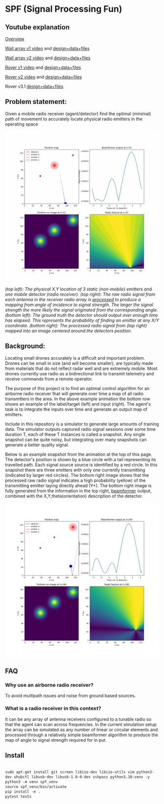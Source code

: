 # SPF (Signal Processing Fun)

## Youtube explanation

[Overview](https://www.youtube.com/watch?v=vj99KvB2AcA)

[Wall array v1 video](https://youtu.be/ljlRKGjBUoE) and [design+data+files](data_collection_model_and_results/2d_wall_array/2d_wall_array_v1)

[Wall array v2 video](https://youtu.be/9S3mgBD47kw) and [design+data+files](data_collection_model_and_results/2d_wall_array/2d_wall_array_v2)

[Rover v1 video](https://youtu.be/aGzOBduHrvo) and [design+data+files](data_collection_model_and_results/rover/rover_v1)

[Rover v2 video](https://youtube.com/shorts/qZmtBzATahE?feature=share) and [design+data+files](data_collection_model_and_results/rover/rover_v2)

Rover v3.1 [design+data+files](data_collection_model_and_results/rover/rover_v3.1)


## Problem statement:

Given a mobile radio receiver (agent/detector) find the optimal (minimal) path of movement to accurately locate physical radio emitters in the operating space

![Example session](images/01_example_animation.gif)
*(top left): The physical X,Y location of 3 static (non-mobile) emitters and one mobile detector (radio receiver). (top right): The raw radio signal from each antenna in the receiver radio array is [processed](spf/notebooks/03_beamformer_wNoise.ipynb) to produce a mapping from angle of incidence to signal strength. The larger the signal strength the more likely the signal originated from the corresponding angle. (bottom left): The ground truth the detector should output over enough time has elapsed. This represents the probability of finding an emitter at any X/Y coordinate. (bottom right): The processed radio signal from (top right) mapped into an image centered around the detectors position.*

## Background:

Locating small drones accurately is a difficult and important problem. Drones can be small in size (and will become smaller), are typically made from materials that do not reflect radar well and are extremely mobile. Most drones currently use radio as a bidirectional link to transmit telemetry and receive commands from a remote operator.

The purpose of this project is to find an optimal control algorithm for an airborne radio receiver that will generate over time a map of all radio transmitters in the area.
In the above example animation the bottom row shows an example of the label/target (left) and input (right). The agent's task is to integrate the inputs over time and generate an output map of emitters.    

Include in this repository is a simulator to generate large amounts of training data. The simulator outputs captured radio signal sessions over some time duration T, each of these T instances is called a snapshot. Any single snapshot can be quite noisy, but integrating over many snapshots can generate a better quality signal. 

Below is an example snapshot from the animation at the top of this page. The detector's position is shown by a blue circle with a tail representing its travelled path. Each signal source source is identified by a red circle. In this snapshot there are three emitters with only one currently transmitting (indicated by larger red circles). The bottom right image shows that the processed raw radio signal indicates a high probability (yellow) of the transmitting emitter laying directly ahead (Y+). The bottom right image is fully generated from the information in the top right, [beamformer](spf/notebooks/03_beamformer_wNoise.ipynb) output, combined with the X,Y,theta(orientation) description of the detector.  
 
![Example snapshot](images/01_emitter_right_example.png)


## FAQ 

### Why use an airborne radio receiver?

To avoid multipath issues and noise from ground based sources.

### What is a radio receiver in this context?

It can be any array of antenna receivers configured to a tunable radio so that the agent can scan across frequencies. In the current simulation setup the array can be simulated as any number of linear or circular elements and processed through a relatively simple beamformer algorithm to produce the map of angle to signal strength required for in
put.

## Install

```

sudo apt-get install git screen libiio-dev libiio-utils vim python3-dev uhubctl libusb-dev libusb-1.0-0-dev sshpass python3.10-venv -y
python3 -m venv spf_venv
source spf_venv/bin/activate
pip install -e . 
pytest tests
```




